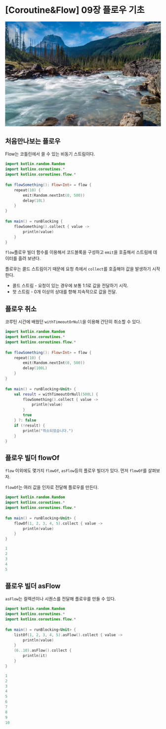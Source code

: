 # [Coroutine&Flow] 09장 플로우 기초

![coroutine9_image1.jpg](/img/coroutine9_image1.jpg?raw=true)

## **처음만나보는 플로우**

Flow는 코틀린에서 쓸 수 있는 비동기 스트림이다.

```kotlin
import kotlin.random.Random
import kotlinx.coroutines.*
import kotlinx.coroutines.flow.*

fun flowSomething(): Flow<Int> = flow {
    repeat(10) {
        emit(Random.nextInt(0, 500))
        delay(10L)
    }
}

fun main() = runBlocking {
    flowSomething().collect { value ->
        println(value)
    }
}
```

`flow`플로우 빌더 함수를 이용해서 코드블록을 구성하고 `emit`을 호출해서 스트림에 데이터를 흘려 보낸다.

플로우는 콜드 스트림이기 때문에 요청 측에서 `collect`를 호출해야 값을 발생하기 시작한다.

- 콜드 스트림 - 요청이 있는 경우에 보통 1:1로 값을 전달하기 시작.
- 핫 스트림 - 0개 이상의 상대를 향해 지속적으로 값을 전달.

## **플로우 취소**

코루틴 시간에 배웠던 `withTimeoutOrNull`을 이용해 간단히 취소할 수 있다.

```kotlin
import kotlin.random.Random
import kotlinx.coroutines.*
import kotlinx.coroutines.flow.*

fun flowSomething(): Flow<Int> = flow {
    repeat(10) {
        emit(Random.nextInt(0, 500))
        delay(100L)
    }
}

fun main() = runBlocking<Unit> {
    val result = withTimeoutOrNull(500L) {
        flowSomething().collect { value ->
            println(value)
        }
        true
    } ?: false
    if (!result) {
        println("취소되었습니다.")
    }
}
```

## **플로우 빌더 flowOf**

`flow` 이외에도 몇가지 `flowOf`, `asFlow`등의 플로우 빌더가 있다. 먼저 `flowOf`를 살펴보자.

`flowOf`는 여러 값을 인자로 전달해 플로우를 만든다.

```kotlin
import kotlin.random.Random
import kotlinx.coroutines.*
import kotlinx.coroutines.flow.*

fun main() = runBlocking<Unit> {
    flowOf(1, 2, 3, 4, 5).collect { value ->
        println(value)
    }
}
```

```kotlin
1
2
3
4
5
```

## **플로우 빌더 asFlow**

`asFlow`는 컬렉션이나 시퀀스를 전달해 플로우를 만들 수 있다.

```kotlin
import kotlin.random.Random
import kotlinx.coroutines.*
import kotlinx.coroutines.flow.*

fun main() = runBlocking<Unit> {
    listOf(1, 2, 3, 4, 5).asFlow().collect { value ->
        println(value)
    }
    (6..10).asFlow().collect {
        println(it)
    }
}
```

```kotlin
1
2
3
4
5
6
7
8
9
10
```

